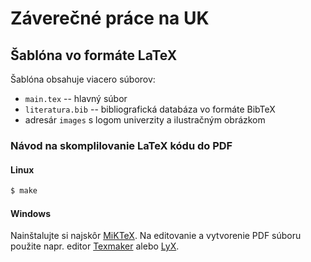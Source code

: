 Záverečné práce na UK
=====================

## Šablóna vo formáte LaTeX

Šablóna obsahuje viacero súborov:

* `main.tex` -- hlavný súbor
* `literatura.bib` -- bibliografická databáza vo formáte BibTeX
* adresár `images` s logom univerzity a ilustračným obrázkom


### Návod na skomplilovanie LaTeX kódu do PDF
	
#### Linux

```bash
$ make
```

#### Windows

Nainštalujte si najskôr [MiKTeX](http://www.miktex.org/download). Na editovanie a vytvorenie PDF súboru použite napr. editor [Texmaker](http://www.xm1math.net/texmaker/) alebo [LyX](http://lyx.org/).
